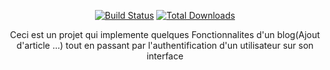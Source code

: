 

<p align="center">
<a href="https://github.com/laravel/framework/actions"><img src="https://github.com/laravel/framework/workflows/tests/badge.svg" alt="Build Status"></a>
<a href="https://packagist.org/packages/laravel/framework"><img src="https://img.shields.io/packagist/dt/laravel/framework" alt="Total Downloads"></a>
</p>

<p align="center">
    Ceci est un projet qui implemente quelques Fonctionnalites d'un blog(Ajout d'article ...) tout en passant par l'authentification d'un utilisateur sur son interface
</p>

